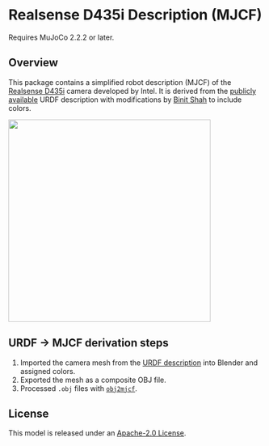 # Realsense D435i Description (MJCF)

Requires MuJoCo 2.2.2 or later.

## Overview

This package contains a simplified robot description (MJCF) of the [Realsense
D435i](https://www.intelrealsense.com/depth-camera-d435i/) camera developed by
Intel. It is derived from the [publicly
available](https://github.com/IntelRealSense/realsense-ros/blob/ros2-development/realsense2_description/urdf/_d435i.urdf.xacro)
URDF description with modifications by [Binit
Shah](https://www.linkedin.com/in/binit-shah) to include colors.

<p float="left">
  <img src="d435i.png" width="400">
</p>

## URDF → MJCF derivation steps

1. Imported the camera mesh from the [URDF description](https://github.com/IntelRealSense/realsense-ros/blob/ros2-development/realsense2_description/meshes/d435.dae) into Blender and assigned colors.
2. Exported the mesh as a composite OBJ file.
3. Processed `.obj` files with  [`obj2mjcf`](https://github.com/kevinzakka/obj2mjcf).

## License

This model is released under an [Apache-2.0 License](LICENSE).
